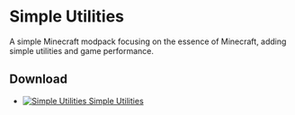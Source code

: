 # Simple Utilities

A simple Minecraft modpack focusing on the essence of Minecraft, adding simple utilities and game performance.

## Download

+ [![Simple Utilities](http://cf.way2muchnoise.eu/simple-utilities.svg "ATM9") Simple Utilities](https://www.curseforge.com/minecraft/modpacks/simple-utilities)
